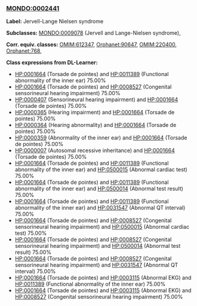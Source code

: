 
### [MONDO:0002441](http://purl.obolibrary.org/obo/MONDO_0002441)
**Label:** Jervell-Lange Nielsen syndrome

**Subclasses:** [MONDO:0009078](http://purl.obolibrary.org/obo/MONDO_0009078) (Jervell and Lange-Nielsen syndrome), 

**Corr. equiv. classes:** [OMIM:612347](http://purl.obolibrary.org/obo/OMIM_612347), [Orphanet:90647](http://www.orpha.net/ORDO/Orphanet_90647), [OMIM:220400](http://purl.obolibrary.org/obo/OMIM_220400), [Orphanet:768](http://www.orpha.net/ORDO/Orphanet_768), 

**Class expressions from DL-Learner:**

- [HP:0001664](http://purl.obolibrary.org/obo/HP_0001664) (Torsade de pointes) and [HP:0011389](http://purl.obolibrary.org/obo/HP_0011389) (Functional abnormality of the inner ear) 75.00%
- [HP:0001664](http://purl.obolibrary.org/obo/HP_0001664) (Torsade de pointes) and [HP:0008527](http://purl.obolibrary.org/obo/HP_0008527) (Congenital sensorineural hearing impairment) 75.00%
- [HP:0000407](http://purl.obolibrary.org/obo/HP_0000407) (Sensorineural hearing impairment) and [HP:0001664](http://purl.obolibrary.org/obo/HP_0001664) (Torsade de pointes) 75.00%
- [HP:0000365](http://purl.obolibrary.org/obo/HP_0000365) (Hearing impairment) and [HP:0001664](http://purl.obolibrary.org/obo/HP_0001664) (Torsade de pointes) 75.00%
- [HP:0000364](http://purl.obolibrary.org/obo/HP_0000364) (Hearing abnormality) and [HP:0001664](http://purl.obolibrary.org/obo/HP_0001664) (Torsade de pointes) 75.00%
- [HP:0000359](http://purl.obolibrary.org/obo/HP_0000359) (Abnormality of the inner ear) and [HP:0001664](http://purl.obolibrary.org/obo/HP_0001664) (Torsade de pointes) 75.00%
- [HP:0000007](http://purl.obolibrary.org/obo/HP_0000007) (Autosomal recessive inheritance) and [HP:0001664](http://purl.obolibrary.org/obo/HP_0001664) (Torsade de pointes) 75.00%
- [HP:0001664](http://purl.obolibrary.org/obo/HP_0001664) (Torsade de pointes) and [HP:0011389](http://purl.obolibrary.org/obo/HP_0011389) (Functional abnormality of the inner ear) and [HP:0500015](http://purl.obolibrary.org/obo/HP_0500015) (Abnormal cardiac test) 75.00%
- [HP:0001664](http://purl.obolibrary.org/obo/HP_0001664) (Torsade de pointes) and [HP:0011389](http://purl.obolibrary.org/obo/HP_0011389) (Functional abnormality of the inner ear) and [HP:0500014](http://purl.obolibrary.org/obo/HP_0500014) (Abnormal test result) 75.00%
- [HP:0001664](http://purl.obolibrary.org/obo/HP_0001664) (Torsade de pointes) and [HP:0011389](http://purl.obolibrary.org/obo/HP_0011389) (Functional abnormality of the inner ear) and [HP:0031547](http://purl.obolibrary.org/obo/HP_0031547) (Abnormal QT interval) 75.00%
- [HP:0001664](http://purl.obolibrary.org/obo/HP_0001664) (Torsade de pointes) and [HP:0008527](http://purl.obolibrary.org/obo/HP_0008527) (Congenital sensorineural hearing impairment) and [HP:0500015](http://purl.obolibrary.org/obo/HP_0500015) (Abnormal cardiac test) 75.00%
- [HP:0001664](http://purl.obolibrary.org/obo/HP_0001664) (Torsade de pointes) and [HP:0008527](http://purl.obolibrary.org/obo/HP_0008527) (Congenital sensorineural hearing impairment) and [HP:0500014](http://purl.obolibrary.org/obo/HP_0500014) (Abnormal test result) 75.00%
- [HP:0001664](http://purl.obolibrary.org/obo/HP_0001664) (Torsade de pointes) and [HP:0008527](http://purl.obolibrary.org/obo/HP_0008527) (Congenital sensorineural hearing impairment) and [HP:0031547](http://purl.obolibrary.org/obo/HP_0031547) (Abnormal QT interval) 75.00%
- [HP:0001664](http://purl.obolibrary.org/obo/HP_0001664) (Torsade de pointes) and [HP:0003115](http://purl.obolibrary.org/obo/HP_0003115) (Abnormal EKG) and [HP:0011389](http://purl.obolibrary.org/obo/HP_0011389) (Functional abnormality of the inner ear) 75.00%
- [HP:0001664](http://purl.obolibrary.org/obo/HP_0001664) (Torsade de pointes) and [HP:0003115](http://purl.obolibrary.org/obo/HP_0003115) (Abnormal EKG) and [HP:0008527](http://purl.obolibrary.org/obo/HP_0008527) (Congenital sensorineural hearing impairment) 75.00%


